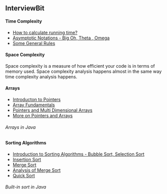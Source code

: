 ## InterviewBit

#### Time Complexity

* [How to calculate running time?](https://www.youtube.com/watch?v=8syQKTdgdzc)
* [Asymptotic Notations - Big Oh, Theta , Omega](https://www.youtube.com/watch?v=OpebHLAf99Y)
* [Some General Rules](https://www.youtube.com/watch?v=PFd5s0bHgAQ)

#### Space Complexity

Space complexity is a measure of how efficient your code is in terms of memory used.
Space complexity analysis happens almost in the same way time complexity analysis happens.

#### Arrays
* [Introducton to Pointers](https://www.youtube.com/watch?v=h-HBipu_1P0)
* [Array Fundamentals](https://www.youtube.com/watch?v=5tPLyHCZdU0)
* [Pointers and Multi Dimensional Arrays](https://www.youtube.com/watch?v=sHcnvZA2u88)
* [More on Pointers and Arrays](https://www.youtube.com/watch?v=ASVB8KAFypk)

###### Arrays in Java

#### Sorting Algorithms
* [Introduction to Sorting Algorithms - Bubble Sort, Selection Sort](https://www.youtube.com/watch?v=pkkFqlG0Hds)
* [Insertion Sort](https://www.youtube.com/watch?v=i-SKeOcBwko)
* [Merge Sort](https://www.youtube.com/watch?v=TzeBrDU-JaY)
* [Analysis of Merge Sort](https://www.youtube.com/watch?v=0nlPxaC2lTw)
* [Quick Sort](https://www.youtube.com/watch?v=COk73cpQbFQ)

###### Built-in sort in Java
